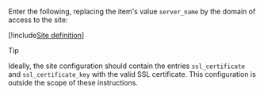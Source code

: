 ﻿Enter the following, replacing the item's value `server_name` by the domain of access to the site:

[!include[Site definition](../../../../../../includes/signer/linux/site-definition.md)]

> [!TIP]
> Ideally, the site configuration should contain the entries `ssl_certificate` and `ssl_certificate_key` with the valid SSL certificate. This configuration is outside the scope of these
> instructions.
